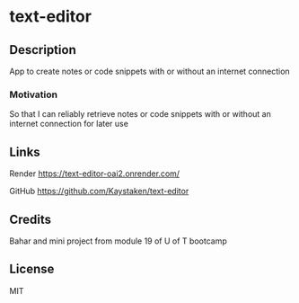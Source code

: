 # text-editor

## Description

App to create notes or code snippets with or without an internet connection

### Motivation

So that I can reliably retrieve notes or code snippets with or without an internet connection for later use

## Links

Render https://text-editor-oai2.onrender.com/


GitHub https://github.com/Kaystaken/text-editor


## Credits

Bahar and  mini project from module 19 of U of T bootcamp

## License

MIT
